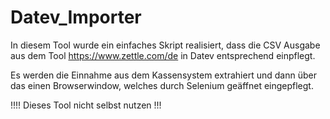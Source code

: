 # Datev_Importer

In diesem Tool wurde ein einfaches Skript realisiert, dass die CSV Ausgabe aus dem Tool https://www.zettle.com/de
in Datev entsprechend einpflegt.

Es werden die Einnahme aus dem Kassensystem extrahiert und dann über das einen Browserwindow, welches durch Selenium geäffnet eingepflegt.

!!!! Dieses Tool nicht selbst nutzen !!!
